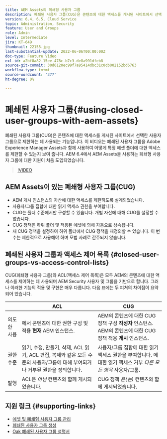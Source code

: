 ```yaml
---
title: AEM Assets의 폐쇄형 사용자 그룹
description: 폐쇄된 사용자 그룹(CUG)은 콘텐츠에 대한 액세스를 게시된 사이트에서 선택한 사용자 그룹으로 제한하는 데 사용되는 기능입니다. 이 비디오는 폐쇄된 사용자 그룹을 Adobe Experience Manager Assets과 함께 사용하여 어떻게 특정 에셋 폴더에 대한 액세스를 제한할 수 있는지 보여 줍니다.
version: 6.4, 6.5, Cloud Service
topic: Administration, Security
feature: User and Groups
role: Admin
level: Intermediate
jira: KT-649
thumbnail: 22155.jpg
last-substantial-update: 2022-06-06T00:00:00Z
doc-type: Feature Video
exl-id: a2bf8a82-15ee-478c-b7c3-de8a991dfeb8
source-git-commit: 30d6120ec99f7a95414dbc31c0cb002152bd6763
workflow-type: tm+mt
source-wordcount: '377'
ht-degree: 0%

---
```


# 폐쇄된 사용자 그룹{#using-closed-user-groups-with-aem-assets}

폐쇄된 사용자 그룹(CUG)은 콘텐츠에 대한 액세스를 게시된 사이트에서 선택한 사용자 그룹으로 제한하는 데 사용되는 기능입니다. 이 비디오는 폐쇄된 사용자 그룹을 Adobe Experience Manager Assets과 함께 사용하여 어떻게 특정 에셋 폴더에 대한 액세스를 제한할 수 있는지 보여 줍니다. AEM 6.4에서 AEM Assets을 사용하는 폐쇄형 사용자 그룹에 대한 지원이 처음 도입되었습니다.

>[!VIDEO](https://video.tv.adobe.com/v/22155?quality=12&learn=on)

## AEM Assets이 있는 폐쇄형 사용자 그룹(CUG)

* AEM 게시 인스턴스의 자산에 대한 액세스를 제한하도록 설계되었습니다.
* 사용자/그룹 집합에 대한 읽기 액세스 권한을 부여합니다.
* CUG는 폴더 수준에서만 구성할 수 있습니다. 개별 자산에 대해 CUG를 설정할 수 없습니다.
* CUG 정책은 하위 폴더 및 적용된 에셋에 의해 자동으로 상속됩니다.
* 새 CUG 정책을 설정하여 하위 폴더에서 CUG 정책을 재정의할 수 있습니다. 이 변수는 제한적으로 사용해야 하며 모범 사례로 간주되지 않습니다.

## 폐쇄된 사용자 그룹과 액세스 제어 목록 {#closed-user-groups-vs-access-control-lists}

CUG(폐쇄형 사용자 그룹)와 ACL(액세스 제어 목록)은 모두 AEM의 콘텐츠에 대한 액세스를 제어하는 데 사용되며 AEM Security 사용자 및 그룹을 기반으로 합니다. 그러나 이러한 기능의 적용 및 구현은 매우 다릅니다. 다음 표에는 두 피쳐의 차이점이 요약되어 있습니다.

|                   | ACL | CUG |
| ----------------- | -------------------------------------------------------------------------------------------------------------------------------- | ----------------------------------------------------------------------------------------------------------------------------- |
| 의도한 사용 | 에서 콘텐츠에 대한 권한 구성 및 적용 **현재** AEM 인스턴스. | AEM의 콘텐츠에 대한 CUG 정책 구성 **작성자** 인스턴스. AEM의 콘텐츠에 대한 CUG 정책 적용 **게시** 인스턴스. |
| 권한 수준 | 읽기, 수정, 만들기, 삭제, ACL 읽기, ACL 편집, 복제와 같은 모든 수준의 사용자/그룹에 대해 부여되거나 거부된 권한을 정의합니다. | 사용자/그룹 집합에 대한 읽기 액세스 권한을 부여합니다. 에 대한 읽기 액세스 거부 *다른 모든 항목* 사용자/그룹. |
| 발행 | ACL은 *아님* 컨텐츠와 함께 게시되었습니다. | CUG 정책 *은(는)* 컨텐츠와 함께 게시되었습니다. |

## 지원 링크 {#supporting-links}

* [에셋 및 폐쇄형 사용자 그룹 관리](https://experienceleague.adobe.com/docs/experience-manager-65/assets/managing/manage-assets.html?lang=en#closed-user-group)
* [폐쇄된 사용자 그룹 생성](https://experienceleague.adobe.com/docs/experience-manager-65/administering/security/cug.html)
* [Oak 폐쇄된 사용자 그룹 설명서](https://jackrabbit.apache.org/oak/docs/security/authorization/cug.html)

